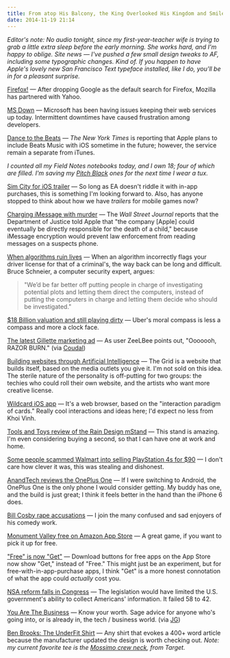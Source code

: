 ```yaml
---
title: From atop His Balcony, the King Overlooked His Kingdom and Smiled, for All Was Well
date: 2014-11-19 21:14
---
```

_Editor's note: No audio tonight, since my first-year-teacher wife is trying to grab a little extra sleep before the early morning. She works hard, and I'm happy to oblige. Site news &mdash; I've pushed a few small design tweaks to AF, including some typographic changes. Kind of. If you happen to have Apple's lovely new San Francisco Text typeface installed, like I do, you'll be in for a pleasant surprise._

[Firefox!](http://techcrunch.com/2014/11/19/mozilla-partners-with-yahoo-which-will-become-the-default-search-engine-in-firefox-next-month/) &mdash; After dropping Google as the default search for Firefox, Mozilla has partnered with Yahoo. 

[MS Down](http://www.reuters.com/article/2014/11/19/us-microsoft-web-idUSKCN0J309E20141119) &mdash; Microsoft has been having issues keeping their web services up today. Intermittent downtimes have caused frustration among developers. 

[Dance to the Beats](http://bits.blogs.nytimes.com/2014/11/19/apples-plans-for-beats-music-start-to-take-shape/) &mdash; _The New York Times_ is reporting that Apple plans to include Beats Music with iOS sometime in the future; however, the service remain a separate from iTunes. 

_I counted all my Field Notes notebooks today, and I own 18; four of which are filled. I'm saving my [Pitch Black](http://fieldnotesbrand.com/shop/pitchblack/) ones for the next time I wear a tux._

[Sim City for iOS trailer](http://appadvice.com/appnn/2014/11/electronic-arts-shows-off-simcity-buildit-mobile-building-game-in-new-gameplay-trailer) &mdash; So long as EA doesn't riddle it with in-app purchases, this is something I'm looking forward to. Also, has anyone stopped to think about how we have _trailers_ for mobile games now? 

[Charging iMessage with murder](http://9to5mac.com/2014/11/19/doj-apple-will-lead-to-death-of-child/) &mdash; The _Wall Street Journal_ reports that the Department of Justice told Apple that "the company [Apple] could eventually be directly responsible for the death of a child," because iMessage encryption would prevent law enforcement from reading messages on a suspects phone. 

[When algorithms ruin lives](http://www.wired.com/2014/11/algorithms-great-can-also-ruin-lives/) &mdash; When an algorithm incorrectly flags your driver license for that of a criminal's, the way back can be long and difficult. Bruce Schneier, a computer security expert, argues: 

>  "We’d be far better off putting people in charge of investigating potential plots and letting them direct the computers, instead of putting the computers in charge and letting them decide who should be investigated." 

[$18 Billion valuation and still playing dirty](http://www.washingtonpost.com/blogs/the-switch/wp/2014/11/19/ubers-terrible-horrible-no-good-very-bad-day/) &mdash; Uber's moral compass is less a compass and more a clock face. 

[The latest Gillette marketing ad](http://imgur.com/1eiimPd) &mdash; As user ZeeLBee points out, "Ooooooh, RAZOR BURN." (via [Coudal](http://coudal.com/archives/2014/11/keep_it_simple.php))

[Building websites through Artificial Intelligence](https://thegrid.io) &mdash; The Grid is a website that builds itself, based on the media outlets you give it. I'm not sold on this idea. The sterile nature of the personality is off-putting for two groups: the techies who could roll their own website, and the artists who want more creative license. 

[Wildcard iOS app](http://coudal.com/archives/2014/11/wildcard.php) &mdash; It's a web browser, based on the "interaction paradigm of cards." Really cool interactions and ideas here; I'd expect no less from Khoi Vinh. 

[Tools and Toys review of the Rain Design mStand](http://toolsandtoys.net/reviews/the-rain-design-mstand/) &mdash; This stand is amazing. I'm even considering buying a second, so that I can have one at work and home. 

[Some people scammed Walmart into selling PlayStation 4s for $90](http://recode.net/2014/11/19/wal-mart-scammed-into-selling-playstation-4-for-90/) &mdash; I don't care how clever it was, this was stealing and dishonest. 

[AnandTech reviews the OnePlus One](http://www.anandtech.com/show/8242/the-oneplus-one-review) &mdash; If I were switching to Android, the OnePlus One is the only phone I would consider getting. My buddy has one, and the build is just great; I think it feels better in the hand than the iPhone 6 does. 

[Bill Cosby rape accusations](http://kottke.org/14/11/bill-cosby-rape-accusations-grow) &mdash; I join the many confused and sad enjoyers of his comedy work. 

[Monument Valley free on Amazon App Store](http://www.amazon.com/gp/product/B00KA7JIII/) &mdash; A great game, if you want to pick it up for free. 

["Free" is now "Get"](http://toucharcade.com/2014/11/19/apple-changes-free-to-get-on-app-store-download-buttons/) &mdash; Download buttons for free apps on the App Store now show "Get," instead of "Free." This might just be an experiment, but for free-with-in-app-purchase apps, I think "Get" is a more honest connotation of what the app could _actually_ cost you. 

[NSA reform falls in Congress](http://www.nytimes.com/2014/11/19/us/nsa-phone-records.html) &mdash; The legislation would have limited the U.S. government's ability to collect Americans' information. It failed 58 to 42. 

[You Are The Business](http://randsinrepose.com/archives/the-business/) &mdash; Know your worth. Sage advice for anyone who's going into, or is already in, the tech / business world. (via [JG](http://www.thenewsprint.co/2014/11/19/you-are-the-business/))

[Ben Brooks: The UnderFit Shirt](https://brooksreview.net/2014/11/underfit-update/) &mdash; Any shirt that evokes a 400+ word article because the manufacturer updated the design is worth checking out. _Note: my current favorite tee is the [Mossimo crew neck](http://www.target.com/p/mossimo-supply-co-men-s-crew-neck-t-shirt/-/A-13771083), from Target._


